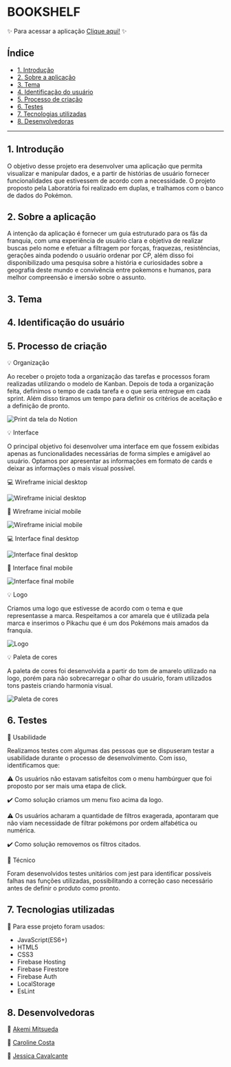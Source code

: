 # BOOKSHELF

✨ Para acessar a aplicação [Clique aqui!]() ✨

## Índice

- [1. Introdução](#1-introdução)
- [2. Sobre a aplicação](#2-sobre-a-aplicação)
- [3. Tema](#3-tema)
- [4. Identificação do usuário](#4-identificação-do-usuário)
- [5. Processo de criação](#5-processo-de-criação)
- [6. Testes](#6-testes)
- [7. Tecnologias utilizadas](#7-tecnologias-utilizadas)
- [8. Desenvolvedoras](#8-desenvolvedoras)

---

## 1. Introdução

O objetivo desse projeto era desenvolver uma aplicação que permita visualizar e manipular dados, e a partir de histórias de usuário fornecer funcionalidades que estivessem de acordo com a necessidade.
O projeto proposto pela Laboratória foi realizado em duplas, e tralhamos com o banco de dados do Pokémon.

## 2. Sobre a aplicação

A intenção da aplicação é fornecer um guia estruturado para os fãs da franquia, com uma experiência de usuário clara e objetiva de realizar buscas pelo nome e efetuar a filtragem por forças, fraquezas, resistências, gerações ainda podendo o usuário ordenar por CP, além disso foi disponibilizado uma pesquisa sobre a história e curiosidades sobre a geografia deste mundo e convivência entre pokemons e humanos, para melhor compreensão e imersão sobre o assunto.

## 3. Tema

## 4. Identificação do usuário

## 5. Processo de criação

💡 Organização

Ao receber o projeto toda a organização das tarefas e processos foram realizadas utilizando o modelo de Kanban. Depois de toda a organização feita, definimos o tempo de cada tarefa e o que seria entregue em cada sprint. Além disso tiramos um tempo para definir os critérios de aceitação e a definição de pronto.

![Print da tela do Notion](src/assets/assets-readme/notion.png)

💡 Interface

O principal objetivo foi desenvolver uma interface em que fossem exibidas apenas as funcionalidades necessárias de forma simples e amigável ao usuário. Optamos por apresentar as informações em formato de cards e deixar as informações o mais visual possível.

💻 Wireframe inicial desktop

![Wireframe inicial desktop](src/assets/assets-readme/wireframe-desktop.png)

📱 Wireframe inicial mobile

![Wireframe inicial mobile](src/assets/assets-readme/wireframe-mobile.png)

💻 Interface final desktop

![Interface final desktop](src/assets/assets-readme/interface-desktop-pokeguide.png)

📱 Interface final mobile

![Interface final mobile](src/assets/assets-readme/interface-mobile-pokeguide.png)

💡 Logo

Criamos uma logo que estivesse de acordo com o tema e que representasse a marca. Respeitamos a cor amarela que é utilizada pela marca e inserimos o Pikachu que é um dos Pokémons mais amados da franquia.

![Logo](src/assets/pokeguide-logo.png)

💡 Paleta de cores

A paleta de cores foi desenvolvida a partir do tom de amarelo utilizado na logo, porém para não sobrecarregar o olhar do usuário, foram utilizados tons pasteis criando harmonia visual.

![Paleta de cores](src/assets/assets-readme/data-lovers-palett.jpeg)

## 6. Testes

🔎 Usabilidade

Realizamos testes com algumas das pessoas que se dispuseram testar a usabilidade durante o processo de desenvolvimento. Com isso, identificamos que:

⚠️ Os usuários não estavam satisfeitos com o menu hambúrguer que foi proposto por ser mais uma etapa de click.

✔️ Como solução criamos um menu fixo acima da logo.

⚠️ Os usuários acharam a quantidade de filtros exagerada, apontaram que não viam necessidade de filtrar pokémons por ordem alfabética ou numérica.

✔️ Como solução removemos os filtros citados.

🔎 Técnico

Foram desenvolvidos testes unitários com jest para identificar possíveis falhas nas funções utilizadas, possibilitando a correção caso necessário antes de definir o produto como pronto.

## 7. Tecnologias utilizadas

🔧 Para esse projeto foram usados:

- JavaScript(ES6+)
- HTML5
- CSS3
- Firebase Hosting
- Firebase Firestore
- Firebase Auth
- LocalStorage
- EsLint

## 8. Desenvolvedoras

👩 [Akemi Mitsueda](https://github.com/akemimeka)

👩 [Caroline Costa](https://github.com/CarolineSCosta)

👩 [Jessica Cavalcante](https://github.com/JessicaCavalcante)
